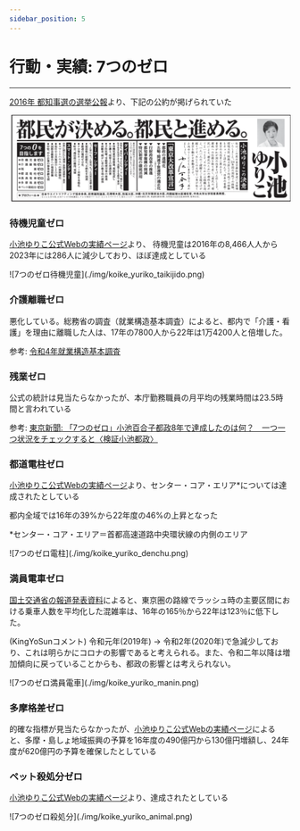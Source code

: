 ```yaml
---
sidebar_position: 5
---
```


# 行動・実績: 7つのゼロ
------------------------

[2016年 都知事選の選挙公報](https://www.city.tama.lg.jp/_res/projects/default_project/_page_/001/005/422/28.7.31.pdf)より、下記の公約が掲げられていた

![2016年都知事選小池ゆりこ選挙公報](./img/2016_koike_yuriko_manifest.png)

### 待機児童ゼロ

[小池ゆりこ公式Webの実績ページ](https://www.yuriko.or.jp/result)より、
待機児童は2016年の8,466人人から2023年には286人に減少しており、ほぼ達成としている

<div class="imagebox">
![7つのゼロ待機児童](./img/koike_yuriko_taikijido.png)
</div>

### 介護離職ゼロ

悪化している。総務省の調査（就業構造基本調査）によると、都内で「介護・看護」を理由に離職した人は、17年の7800人から22年は1万4200人と倍増した。

参考: [令和4年就業構造基本調査](https://www.stat.go.jp/data/shugyou/2022/index2.html)

### 残業ゼロ

公式の統計は見当たらなかったが、本庁勤務職員の月平均の残業時間は23.5時間と言われている

参考: [東京新聞: 「7つのゼロ」小池百合子都政8年で達成したのは何？　一つ一つ状況をチェックすると〈検証小池都政〉](https://www.tokyo-np.co.jp/article/333854)

### 都道電柱ゼロ

[小池ゆりこ公式Webの実績ページ](https://www.yuriko.or.jp/result)より、センター・コア・エリア*については達成されたとしている

都内全域では16年の39%から22年度の46%の上昇となった

*センター・コア・エリア＝首都高速道路中央環状線の内側のエリア

<div class="imagebox">
![7つのゼロ電柱](./img/koike_yuriko_denchu.png)
</div>

### 満員電車ゼロ
[国土交通省の報道発表資料](https://www.mlit.go.jp/report/press/content/001619671.pdf)によると、東京圏の路線でラッシュ時の主要区間における乗車人数を平均化した混雑率は、16年の165％から22年は123％に低下した。

(KingYoSunコメント) 令和元年(2019年) -> 令和2年(2020年)で急減少しており、これは明らかにコロナの影響であると考えられる。また、令和二年以降は増加傾向に戻っていることからも、都政の影響とは考えられない。

<div class="imagebox">
![7つのゼロ満員電車](./img/koike_yuriko_manin.png)
</div>

### 多摩格差ゼロ

的確な指標が見当たらなかったが、[小池ゆりこ公式Webの実績ページ](https://www.yuriko.or.jp/result)によると、多摩・島しょ地域振興の予算を16年度の490億円から130億円増額し、24年度が620億円の予算を確保したとしている

### ペット殺処分ゼロ

[小池ゆりこ公式Webの実績ページ](https://www.yuriko.or.jp/result)より、達成されたとしている

<div class="imagebox">
![7つのゼロ殺処分](./img/koike_yuriko_animal.png)
</div>
